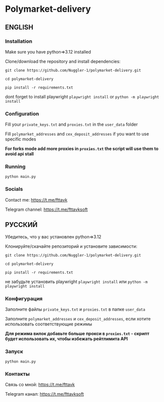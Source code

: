 # Polymarket-delivery

## ENGLISH 

### Installation

Make sure you have python=>3.12 installed

Clone/download the repository and install dependencies:

`git clone https://github.com/Nuggler-1/polymarket-delivery.git`

`cd polymarket-delivery`

`pip install -r requirements.txt`

dont forget to install playwright
`playwright install`
or 
`python -m playwright install`

### Configuration

Fill your `private_keys.txt` and `proxies.txt` in the `user_data` folder

Fill `polymarket_addresses` and `cex_deposit_addresses` if you want to use specific modes

**For forks mode add more proxies in `proxies.txt` the script will use them to avoid api stall**

### Running

`python main.py`

### Socials

Contact me: https://t.me/fttavk

Telegram channel: https://t.me/fttavksoft

## РУССКИЙ 

Убедитесь, что у вас установлен python=>3.12

Клонируйте/скачайте репозиторий и установите зависимости:

`git clone https://github.com/Nuggler-1/polymarket-delivery.git`

`cd polymarket-delivery`

`pip install -r requirements.txt`

не забудьте установить playwright
`playwright install`
или
`python -m playwright install`

### Конфигурация

Заполните файлы `private_keys.txt` и `proxies.txt` в папке `user_data`

Заполните `polymarket_addresses` и `cex_deposit_addresses`, если хотите использовать соответствующие режимы

**Для режима вилок добавьте больше прокси в `proxies.txt` - скрипт будет использовать их, чтобы избежать рейтлимита API**

### Запуск

`python main.py`

### Контакты

Связь со мной: https://t.me/fttavk

Telegram канал: https://t.me/fttavksoft
